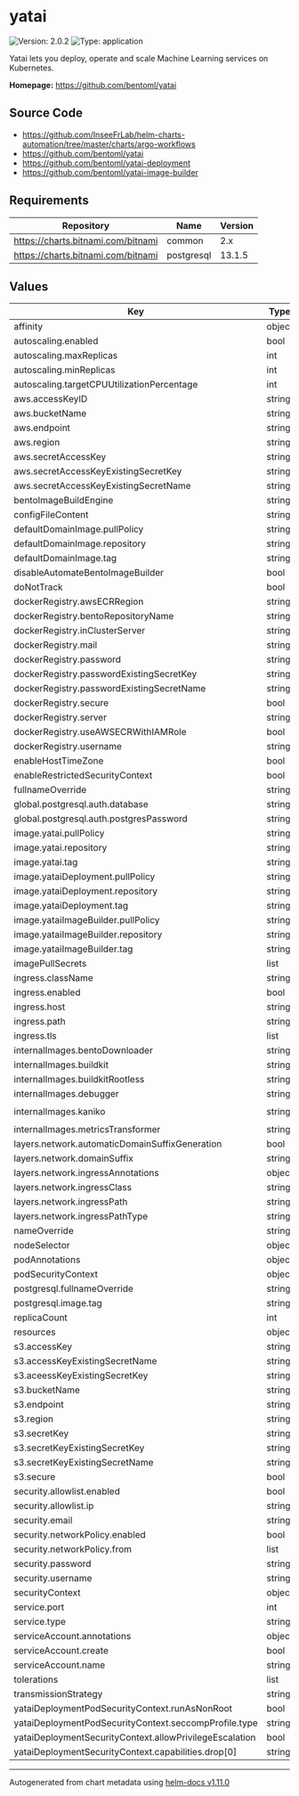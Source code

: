 # yatai

![Version: 2.0.2](https://img.shields.io/badge/Version-2.0.2-informational?style=flat-square) ![Type: application](https://img.shields.io/badge/Type-application-informational?style=flat-square)

Yatai lets you deploy, operate and scale Machine Learning services on Kubernetes.

**Homepage:** <https://github.com/bentoml/yatai>

## Source Code

* <https://github.com/InseeFrLab/helm-charts-automation/tree/master/charts/argo-workflows>
* <https://github.com/bentoml/yatai>
* <https://github.com/bentoml/yatai-deployment>
* <https://github.com/bentoml/yatai-image-builder>

## Requirements

| Repository | Name | Version |
|------------|------|---------|
| https://charts.bitnami.com/bitnami | common | 2.x |
| https://charts.bitnami.com/bitnami | postgresql | 13.1.5 |

## Values

| Key | Type | Default | Description |
|-----|------|---------|-------------|
| affinity | object | `{}` |  |
| autoscaling.enabled | bool | `false` |  |
| autoscaling.maxReplicas | int | `100` |  |
| autoscaling.minReplicas | int | `1` |  |
| autoscaling.targetCPUUtilizationPercentage | int | `80` |  |
| aws.accessKeyID | string | `""` |  |
| aws.bucketName | string | `""` |  |
| aws.endpoint | string | `""` |  |
| aws.region | string | `""` |  |
| aws.secretAccessKey | string | `""` |  |
| aws.secretAccessKeyExistingSecretKey | string | `""` |  |
| aws.secretAccessKeyExistingSecretName | string | `""` |  |
| bentoImageBuildEngine | string | `"kaniko"` |  |
| configFileContent | string | `nil` |  |
| defaultDomainImage.pullPolicy | string | `"IfNotPresent"` |  |
| defaultDomainImage.repository | string | `"quay.io/bentoml/yatai-default-domain"` |  |
| defaultDomainImage.tag | string | `"0.0.2"` |  |
| disableAutomateBentoImageBuilder | bool | `false` |  |
| doNotTrack | bool | `true` |  |
| dockerRegistry.awsECRRegion | string | `"ap-northeast-3"` |  |
| dockerRegistry.bentoRepositoryName | string | `""` |  |
| dockerRegistry.inClusterServer | string | `""` |  |
| dockerRegistry.mail | string | `""` |  |
| dockerRegistry.password | string | `"d"` |  |
| dockerRegistry.passwordExistingSecretKey | string | `""` |  |
| dockerRegistry.passwordExistingSecretName | string | `""` |  |
| dockerRegistry.secure | bool | `true` |  |
| dockerRegistry.server | string | `"https://index.docker.io/v1/"` |  |
| dockerRegistry.useAWSECRWithIAMRole | bool | `false` |  |
| dockerRegistry.username | string | `""` |  |
| enableHostTimeZone | bool | `false` |  |
| enableRestrictedSecurityContext | bool | `false` |  |
| fullnameOverride | string | `""` |  |
| global.postgresql.auth.database | string | `"yatai"` |  |
| global.postgresql.auth.postgresPassword | string | `"changeme"` |  |
| image.yatai.pullPolicy | string | `"IfNotPresent"` |  |
| image.yatai.repository | string | `"aminehub/yatai"` |  |
| image.yatai.tag | string | `"1.1.3.v2"` |  |
| image.yataiDeployment.pullPolicy | string | `"IfNotPresent"` |  |
| image.yataiDeployment.repository | string | `"quay.io/bentoml/yatai-deployment"` |  |
| image.yataiDeployment.tag | string | `"1.1.3"` |  |
| image.yataiImageBuilder.pullPolicy | string | `"IfNotPresent"` |  |
| image.yataiImageBuilder.repository | string | `"aminehub/yatai-image-builder"` |  |
| image.yataiImageBuilder.tag | string | `"1.1.3.1"` |  |
| imagePullSecrets | list | `[]` |  |
| ingress.className | string | `""` |  |
| ingress.enabled | bool | `true` |  |
| ingress.host | string | `"example.chart.io"` |  |
| ingress.path | string | `"/"` |  |
| ingress.tls | list | `[]` |  |
| internalImages.bentoDownloader | string | `"quay.io/bentoml/bento-downloader:0.0.1"` |  |
| internalImages.buildkit | string | `"quay.io/bentoml/buildkit:master"` |  |
| internalImages.buildkitRootless | string | `"quay.io/bentoml/buildkit:master-rootless"` |  |
| internalImages.debugger | string | `"quay.io/bentoml/bento-debugger:0.0.7"` |  |
| internalImages.kaniko | string | `"gcr.io/kaniko-project/executor@sha256:23ae6ccaba2b0f599966dbc5ecf38aa4404f4cd799add224167eaf285696551a"` |  |
| internalImages.metricsTransformer | string | `"quay.io/bentoml/yatai-bento-metrics-transformer:0.0.3"` |  |
| layers.network.automaticDomainSuffixGeneration | bool | `false` |  |
| layers.network.domainSuffix | string | `""` |  |
| layers.network.ingressAnnotations | object | `{}` |  |
| layers.network.ingressClass | string | `"nginx"` |  |
| layers.network.ingressPath | string | `"/"` |  |
| layers.network.ingressPathType | string | `"ImplementationSpecific"` |  |
| nameOverride | string | `""` |  |
| nodeSelector | object | `{}` |  |
| podAnnotations | object | `{}` |  |
| podSecurityContext | object | `{}` |  |
| postgresql.fullnameOverride | string | `"yatai-postgresql"` |  |
| postgresql.image.tag | string | `"12"` |  |
| replicaCount | int | `1` |  |
| resources | object | `{}` |  |
| s3.accessKey | string | `""` |  |
| s3.accessKeyExistingSecretName | string | `""` |  |
| s3.aceessKeyExistingSecretKey | string | `"access_key"` |  |
| s3.bucketName | string | `""` |  |
| s3.endpoint | string | `""` |  |
| s3.region | string | `""` |  |
| s3.secretKey | string | `""` |  |
| s3.secretKeyExistingSecretKey | string | `"secret_key"` |  |
| s3.secretKeyExistingSecretName | string | `""` |  |
| s3.secure | bool | `true` |  |
| security.allowlist.enabled | bool | `true` |  |
| security.allowlist.ip | string | `"0.0.0.0/0"` |  |
| security.email | string | `""` |  |
| security.networkPolicy.enabled | bool | `true` |  |
| security.networkPolicy.from | list | `[]` |  |
| security.password | string | `""` |  |
| security.username | string | `""` |  |
| securityContext | object | `{}` |  |
| service.port | int | `80` |  |
| service.type | string | `"ClusterIP"` |  |
| serviceAccount.annotations | object | `{}` |  |
| serviceAccount.create | bool | `true` |  |
| serviceAccount.name | string | `""` |  |
| tolerations | list | `[]` |  |
| transmissionStrategy | string | `"proxy"` |  |
| yataiDeploymentPodSecurityContext.runAsNonRoot | bool | `true` |  |
| yataiDeploymentPodSecurityContext.seccompProfile.type | string | `"RuntimeDefault"` |  |
| yataiDeploymentSecurityContext.allowPrivilegeEscalation | bool | `false` |  |
| yataiDeploymentSecurityContext.capabilities.drop[0] | string | `"ALL"` |  |

----------------------------------------------
Autogenerated from chart metadata using [helm-docs v1.11.0](https://github.com/norwoodj/helm-docs/releases/v1.11.0)
